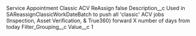 <?xml version="1.0" encoding="UTF-8"?>
<CustomMetadata xmlns="http://soap.sforce.com/2006/04/metadata" xmlns:xsi="http://www.w3.org/2001/XMLSchema-instance" xmlns:xsd="http://www.w3.org/2001/XMLSchema">
    <label>Service Appointment Classic ACV ReAssign</label>
    <protected>false</protected>
    <values>
        <field>Description__c</field>
        <value xsi:type="xsd:string">Used in SAReassignClassicWorkDateBatch to push all &apos;classic&apos; ACV jobs (Inspection, Asset Verification, &amp; True360) forward X number of days from today</value>
    </values>
    <values>
        <field>Filter_Grouping__c</field>
        <value xsi:nil="true"/>
    </values>
    <values>
        <field>Value__c</field>
        <value xsi:type="xsd:string">1</value>
    </values>
</CustomMetadata>
